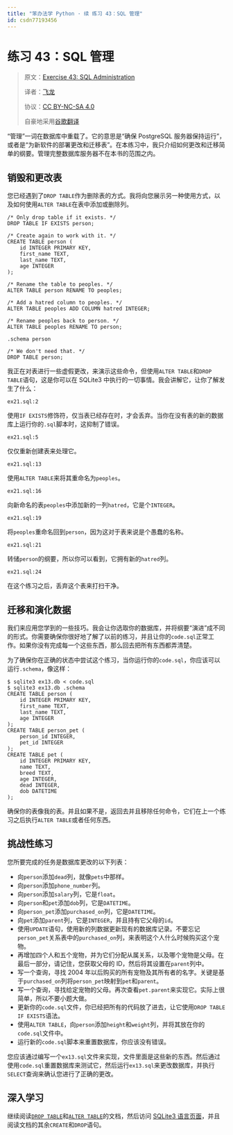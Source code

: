```yaml
---
title: "笨办法学 Python · 续 练习 43：SQL 管理"
id: csdn77193456
---
```


# 练习 43：SQL 管理

> 原文：[Exercise 43: SQL Administration](https://learncodethehardway.org/more-python-book/ex43.html)
> 
> 译者：[飞龙](https://github.com/wizardforcel)
> 
> 协议：[CC BY-NC-SA 4.0](http://creativecommons.org/licenses/by-nc-sa/4.0/)
> 
> 自豪地采用[谷歌翻译](https://translate.google.cn/)

“管理”一词在数据库中重载了。它的意思是“确保 PostgreSQL 服务器保持运行”，或者是“为新软件的部署更改和迁移表”。在本练习中，我只介绍如何更改和迁移简单的纲要。管理完整数据库服务器不在本书的范围之内。

## 销毁和更改表

您已经遇到了`DROP TABLE`作为删除表的方式。我将向您展示另一种使用方式，以及如何使用`ALTER TABLE`在表中添加或删除列。

```
/* Only drop table if it exists. */
DROP TABLE IF EXISTS person;

/* Create again to work with it. */
CREATE TABLE person (
    id INTEGER PRIMARY KEY,
    first_name TEXT,
    last_name TEXT,
    age INTEGER
);

/* Rename the table to peoples. */
ALTER TABLE person RENAME TO peoples;

/* Add a hatred column to peoples. */
ALTER TABLE peoples ADD COLUMN hatred INTEGER;

/* Rename peoples back to person. */
ALTER TABLE peoples RENAME TO person;

.schema person

/* We don't need that. */
DROP TABLE person;
```

我正在对表进行一些虚假更改，来演示这些命令，但使用`ALTER TABLE`和`DROP TABLE`语句，这是你可以在 SQLite3 中执行的一切事情。我会讲解它，让你了解发生了什么：

`ex21.sql:2`

使用`IF EXISTS`修饰符，仅当表已经存在时，才会丢弃。当你在没有表的新的数据库上运行你的`.sql`脚本时，这抑制了错误。

`ex21.sql:5`

仅仅重新创建表来处理它。

`ex21.sql:13`

使用`ALTER TABLE`来将其重命名为`peoples`。

`ex21.sql:16`

向新命名的表`peoples`中添加新的一列`hatred`，它是个`INTEGER`。

`ex21.sql:19`

将`peoples`重命名回到`person`，因为这对于表来说是个愚蠢的名称。

`ex21.sql:21`

转储`person`的纲要，所以你可以看到，它拥有新的`hatred`列。

`ex21.sql:24`

在这个练习之后，丢弃这个表来打扫干净。

## 迁移和演化数据

我们来应用您学到的一些技巧。我会让你选取你的数据库，并将纲要“演进”成不同的形式。你需要确保你很好地了解了以前的练习，并且让你的`code.sql`正常工作。如果你没有完成每一个这些东西，那么回去把所有东西都弄清楚。

为了确保你在正确的状态中尝试这个练习，当你运行你的`code.sql`，你应该可以运行`.schema`，像这样：

```
$ sqlite3 ex13.db < code.sql
$ sqlite3 ex13.db .schema
CREATE TABLE person (
    id INTEGER PRIMARY KEY,
    first_name TEXT,
    last_name TEXT,
    age INTEGER
);
CREATE TABLE person_pet (
    person_id INTEGER,
    pet_id INTEGER
);
CREATE TABLE pet (
    id INTEGER PRIMARY KEY,
    name TEXT,
    breed TEXT,
    age INTEGER,
    dead INTEGER,
    dob DATETIME
);
```

确保你的表像我的表。并且如果不是，返回去并且移除任何命令，它们在上一个练习之后执行`ALTER TABLE`或者任何东西。

## 挑战性练习

您所要完成的任务是数据库更改的以下列表：

*   向`person`添加`dead`列，就像`pets`中那样。
*   向`person`添加`phone_number`列。
*   向`person`添加`salary`列，它是`float`。
*   向`person`和`pet`添加`dob`列，它是`DATETIME`。
*   向`person_pet`添加`purchased_on`列，它是`DATETIME`。
*   向`pet`添加`parent`列，它是`INTEGER`，并且持有它父母的`id`。
*   使用`UPDATE`语句，使用新的列数据更新现有的数据库记录。不要忘记`person_pet`关系表中的`purchased_on`列，来表明这个人什么时候购买这个宠物。
*   再增加四个人和五个宠物，并为它们分配从属关系，以及哪个宠物是父母。在最后一部分，请记住，您获取父母的 ID，然后将其设置在`parent`列中。
*   写一个查询，寻找 2004 年以后购买的所有宠物及其所有者的名字。关键是基于`purchased_on`列将`person_pet`映射到`pet`和`parent`。
*   写一个查询，寻找给定宠物的父母。再次查看`pet.parent`来实现它。实际上很简单，所以不要小题大做。
*   更新你的`code.sql`文件，你已经把所有的代码放了进去，让它使用`DROP TABLE IF EXISTS`语法。
*   使用`ALTER TABLE`，向`person`添加`height`和`weight`列，并将其放在你的`code.sql`文件中。
*   运行新的`code.sql`脚本来重置数据库，你应该没有错误。

您应该通过编写一个`ex13.sql`文件来实现，文件里面是这些新的东西。然后通过使用`code.sql`重置数据库来测试它，然后运行`ex13.sql`来更改数据库，并执行`SELECT`查询来确认您进行了正确的更改。

## 深入学习

继续阅读[`DROP TABLE`](https://sqlite.org/lang_droptable.html)和[`ALTER TABLE`](https://sqlite.org/lang_altertable.html)的文档，然后访问 [SQLite3 语言页面](https://sqlite.org/lang的.html)，并且阅读文档的其余`CREATE`和`DROP`语句。
